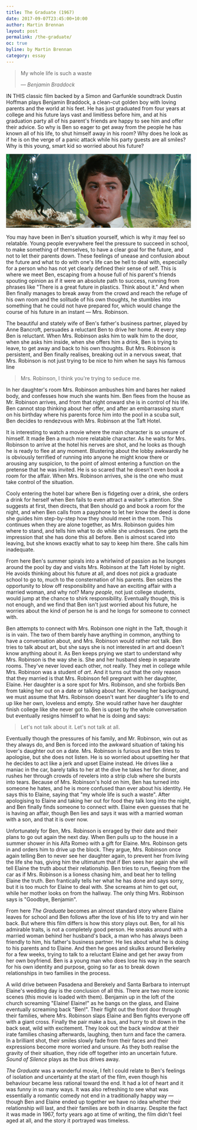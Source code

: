 ```yaml
---
title: The Graduate (1967)
date: 2017-09-07T23:45:00+10:00
author: Martin Brennan
layout: post
permalink: /the-graduate/
oc: true
byline: by Martin Brennan
category: essay
---
```


<blockquote class="hero"><p>My whole life is such a waste</p><cite>— Benjamin Braddock</cite></blockquote>

<span class="first-letter">I</span>N THIS classic film backed by a Simon and Garfunkle soundtrack Dustin Hoffman plays Benjamin Braddock, a clean-cut golden boy with loving parents and the world at his feet. He has just graduated from four years at college and his future lays vast and limitless before him, and at his graduation party all of his parent's friends are happy to see him and offer their advice. So why is Ben so eager to get away from the people he has known all of his life, to shut himself away in his room? Why does he look as if he is on the verge of a panic attack while his party guests are all smiles? Why is this young, smart kid so worried about his future?

<!--more-->

![the graduate](/images/thegraduate.png)

You may have been in Ben's situation yourself, which is why it may feel so relatable. Young people everywhere feel the pressure to succeed in school, to make something of themselves, to have a clear goal for the future, and not to let their parents down. These feelings of unease and confusion about the future and what to do with one's life can be hell to deal with, especially for a person who has not yet clearly defined their sense of self. This is where we meet Ben, escaping from a house full of his parent's friends spouting opinion as if it were an absolute path to success, running from phrases like "There is a great future in plastics. Think about it." And when Ben finally manages to break away from the crowd and reach the refuge of his own room and the solitude of his own thoughts, he stumbles into something that he could not have prepared for, which would change the course of his future in an instant — Mrs. Robinson.

The beautiful and stately wife of Ben's father's business partner, played by Anne Bancroft, persuades a reluctant Ben to drive her home. At every step Ben is reluctant. When Mrs. Robinson asks him to walk him to the door, when she asks him inside, when she offers him a drink, Ben is trying to leave, to get away and back to his own thoughts. But Mrs. Robinson is persistent, and Ben finally realises, breaking out in a nervous sweat, that Mrs. Robinson is not just trying to be nice to him when he says his famous line

> Mrs. Robinson, I think you're trying to seduce me.

In her daughter's room Mrs. Robinson ambushes him and bares her naked body, and confesses how much she wants him. Ben flees from the house as Mr. Robinson arrives, and from that night onward she is in control of his life. Ben cannot stop thinking about her offer, and after an embarrassing stunt on his birthday where his parents force him into the pool in a scuba suit, Ben decides to rendezvous with Mrs. Robinson at the Taft Hotel.

It is interesting to watch a movie where the main character is so unsure of himself. It made Ben a much more relatable character. As he waits for Mrs. Robinson to arrive at the hotel his nerves are shot, and he looks as though he is ready to flee at any moment. Blustering about the lobby awkwardly he is obviously terrified of running into anyone he might know there or arousing any suspicion, to the point of almost entering a function on the pretense that he was invited. He is so scared that he doesn't even book a room for the affair. When Mrs. Robinson arrives, she is the one who must take control of the situation.

Cooly entering the hotel bar where Ben is fidgeting over a drink, she orders a drink for herself when Ben fails to even attract a waiter's attention. She suggests at first, then directs, that Ben should go and book a room for the night, and when Ben calls from a payphone to let her know the deed is done she guides him step-by-step how they should meet in the room. This continues when they are alone together, as Mrs. Robinson guides him where to stand, and tells him what to do while she undresses. One gets the impression that she has done this all before. Ben is almost scared into leaving, but she knows exactly what to say to keep him there. She calls him inadequate.

From here Ben's summer spirals into a whirlwind of passion as he lounges around the pool by day and visits Mrs. Robinson at the Taft Hotel by night. He avoids thinking about his future at all, and does not pick a graduate school to go to, much to the consternation of his parents. Ben seizes the opportunity to blow off responsibility and have an exciting affair with a married woman, and why not? Many _people_, not just college students, would jump at the chance to shirk responsibility. Eventually though, this is not enough, and we find that Ben isn't just worried about his future, he worries about the kind of person he is and he longs for someone to connect with.

Ben attempts to connect with Mrs. Robinson one night in the Taft, though it is in vain. The two of them barely have anything in common, anything to have a conversation about, and Mrs. Robinson would rather not talk. Ben tries to talk about art, but she says she is not interested in art and doesn't know anything about it. As Ben keeps prying we start to understand why Mrs. Robinson is the way she is. She and her husband sleep in separate rooms. They've never loved each other, not really. They met in college while Mrs. Robinson was a student of _art_. And it turns out that the only reason that they married is that Mrs. Robinson fell pregnant with her daughter, Elaine. Her daughter is a sore spot for Mrs. Robinson, and she forbids Ben from taking her out on a date or talking about her. Knowing her background, we must assume that Mrs. Robinson doesn't want her daughter's life to end up like her own, loveless and empty. She would rather have her daughter finish college like she never got to. Ben is upset by the whole conversation but eventually resigns himself to what he is doing and says:

> Let's not talk about it. Let's not talk at all.

Eventually though the pressures of his family, and Mr. Robinson, win out as they always do, and Ben is forced into the awkward situation of taking his lover's daughter out on a date. Mrs. Robinson is furious and Ben tries to apologise, but she does not listen. He is so worried about upsetting her that he decides to act like a jerk and upset Elaine instead. He drives like a maniac in the car, barely talks to her at the dive he takes her for dinner, and rushes her through crowds of revelers into a strip club where she bursts into tears. Because of Mrs. Robinson's hold on him, Ben has turned into someone he hates, and he is more confused than ever about his identity. He says this to Elaine, saying that "my whole life is such a waste". After apologising to Elaine and taking her out for food they talk long into the night, and Ben finally finds someone to connect with. Elaine even guesses that he is having an affair, though Ben lies and says it was with a married woman with a son, and that it is over now.

Unfortunately for Ben, Mrs. Robinson is enraged by their date and their plans to go out again the next day. When Ben pulls up to the house in a summer shower in his Alfa Romeo with a gift for Elaine. Mrs. Robinson gets in and orders him to drive up the block. They argue, Mrs. Robinson once again telling Ben to never see her daughter again, to prevent her from living the life she has, giving him the ultimatum that if Ben sees her again she will tell Elaine the truth about their relationship. Ben tries to run, fleeing from the car as if Mrs. Robinson is a lioness chasing him, and beat her to telling Elaine the truth. Ben frantically tells her what he has done and says sorry, but it is too much for Elaine to deal with. She screams at him to get out, while her mother looks on from the hallway. The only thing Mrs. Robinson says is "Goodbye, Benjamin".

From here _The Graduate_ becomes an almost standard story where Elaine leaves for school and Ben follows after the love of his life to try and win her back. But where this film differs is how this story plays out. Ben, for all his admirable traits, is not a completely good person. He sneaks around with a married woman behind her husband's back, a man who has always been friendly to him, his father's business partner. He lies about what he is doing to his parents and to Elaine. And then he goes and skulks around Berkeley for a few weeks, trying to talk to a reluctant Elaine and get her away from her own boyfriend. Ben is a young man who does lose his way in the search for his own identity and purpose, going so far as to break down relationships in two families in the process.

A wild drive between Pasadena and Berekely and Santa Barbara to interrupt Elaine's wedding day is the conclusion of all this. There are two more iconic scenes (this movie is loaded with them). Benjamin up in the loft of the church screaming "Elaine! Elaine!" as he bangs on the glass, and Elaine eventually screaming back "Ben!". Their flight out the front door through their families, where Mrs. Robinson slaps Elaine and Ben fights everyone off with a giant cross. Finally the pair make a bus, and hurry to sit down in the back seat, wild with excitement. They look out the back window at their irate families chasing afterwards, laughing, then turn and face the camera. In a brilliant shot, their smiles slowly fade from their faces and their expressions become more worried and unsure. As they both realise the gravity of their situation, they ride off together into an uncertain future. _Sound of Silence_ plays as the bus drives away.

_The Graduate_ was a wonderful movie, I felt I could relate to Ben's feelings of isolation and uncertainty at the start of the film, even though his behaviour became less rational toward the end. It had a lot of heart and it was funny in so many ways. It was also refreshing to see what was essentially a romantic comedy not end in a traditionally happy way — though Ben and Elaine ended up together we have no idea whether their relationship will last, and their families are both in disarray. Despite the fact it was made in 1967, forty years ago at time of writing, the film didn't feel aged at all, and the story it portrayed was timeless.

